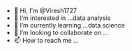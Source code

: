 - 👋 Hi, I’m @Viresh1727
- 👀 I’m interested in ...data analysis
- 🌱 I’m currently learning ...data science 
- 💞️ I’m looking to collaborate on ...
- 📫 How to reach me ...

<!---
Viresh1727/Viresh1727 is a ✨ special ✨ repository because its `README.md` (this file) appears on your GitHub profile.
You can click the Preview link to take a look at your changes.
--->
